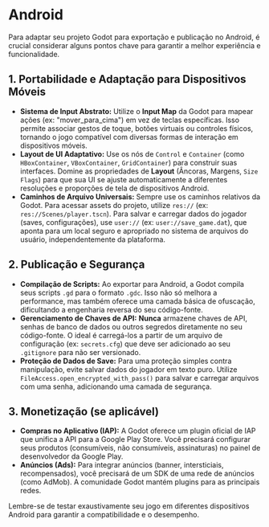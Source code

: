 # Android

Para adaptar seu projeto Godot para exportação e publicação no Android, é crucial considerar alguns pontos chave para garantir a melhor experiência e funcionalidade.

## 1. Portabilidade e Adaptação para Dispositivos Móveis

*   **Sistema de Input Abstrato:** Utilize o **Input Map** da Godot para mapear ações (ex: "mover_para_cima") em vez de teclas específicas. Isso permite associar gestos de toque, botões virtuais ou controles físicos, tornando o jogo compatível com diversas formas de interação em dispositivos móveis.
*   **Layout de UI Adaptativo:** Use os nós de `Control` e `Container` (como `HBoxContainer`, `VBoxContainer`, `GridContainer`) para construir suas interfaces. Domine as propriedades de **Layout** (Âncoras, Margens, `Size Flags`) para que sua UI se ajuste automaticamente a diferentes resoluções e proporções de tela de dispositivos Android.
*   **Caminhos de Arquivo Universais:** Sempre use os caminhos relativos da Godot. Para acessar assets do projeto, utilize `res://` (ex: `res://Scenes/player.tscn`). Para salvar e carregar dados do jogador (saves, configurações), use `user://` (ex: `user://save_game.dat`), que aponta para um local seguro e apropriado no sistema de arquivos do usuário, independentemente da plataforma.

## 2. Publicação e Segurança

*   **Compilação de Scripts:** Ao exportar para Android, a Godot compila seus scripts `.gd` para o formato `.gdc`. Isso não só melhora a performance, mas também oferece uma camada básica de ofuscação, dificultando a engenharia reversa do seu código-fonte.
*   **Gerenciamento de Chaves de API:** **Nunca** armazene chaves de API, senhas de banco de dados ou outros segredos diretamente no seu código-fonte. O ideal é carregá-los a partir de um arquivo de configuração (ex: `secrets.cfg`) que deve ser adicionado ao seu `.gitignore` para não ser versionado.
*   **Proteção de Dados de Save:** Para uma proteção simples contra manipulação, evite salvar dados do jogador em texto puro. Utilize `FileAccess.open_encrypted_with_pass()` para salvar e carregar arquivos com uma senha, adicionando uma camada de segurança.

## 3. Monetização (se aplicável)

*   **Compras no Aplicativo (IAP):** A Godot oferece um plugin oficial de IAP que unifica a API para a Google Play Store. Você precisará configurar seus produtos (consumíveis, não consumíveis, assinaturas) no painel de desenvolvedor da Google Play.
*   **Anúncios (Ads):** Para integrar anúncios (banner, intersticiais, recompensados), você precisará de um SDK de uma rede de anúncios (como AdMob). A comunidade Godot mantém plugins para as principais redes.

Lembre-se de testar exaustivamente seu jogo em diferentes dispositivos Android para garantir a compatibilidade e o desempenho.

